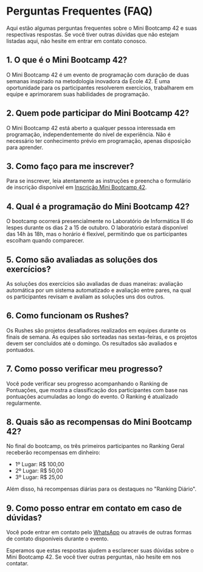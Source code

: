 # Perguntas Frequentes (FAQ)

Aqui estão algumas perguntas frequentes sobre o Mini Bootcamp 42 e suas respectivas
respostas. Se você tiver outras dúvidas que não estejam listadas aqui, não hesite
em entrar em contato conosco.

## 1. O que é o Mini Bootcamp 42?

O Mini Bootcamp 42 é um evento de programação com duração de duas semanas inspirado
na metodologia inovadora da École 42. É uma oportunidade para os participantes
resolverem exercícios, trabalharem em equipe e aprimorarem suas habilidades de
programação.

## 2. Quem pode participar do Mini Bootcamp 42?

O Mini Bootcamp 42 está aberto a qualquer pessoa interessada em programação,
independentemente do nível de experiência. Não é necessário ter conhecimento
prévio em programação, apenas disposição para aprender.

## 3. Como faço para me inscrever?

Para se inscrever, leia atentamente as instruções e preencha o formulário de
inscrição disponível em [Inscrição Mini Bootcamp 42](https://forms.gle/mD7XHRmcDvy8U1jk6).

## 4. Qual é a programação do Mini Bootcamp 42?

O bootcamp ocorrerá presencialmente no Laboratório de Informática III do Iespes
durante os dias 2 a 15 de outubro. O laboratório estará disponível das 14h às 18h,
mas o horário é flexível, permitindo que os participantes escolham quando comparecer.

## 5. Como são avaliadas as soluções dos exercícios?

As soluções dos exercícios são avaliadas de duas maneiras: avaliação automática
por um sistema automatizado e avaliação entre pares, na qual os participantes
revisam e avaliam as soluções uns dos outros.

## 6. Como funcionam os Rushes?

Os Rushes são projetos desafiadores realizados em equipes durante os finais de
semana. As equipes são sorteadas nas sextas-feiras, e os projetos devem ser
concluídos até o domingo. Os resultados são avaliados e pontuados.

## 7. Como posso verificar meu progresso?

Você pode verificar seu progresso acompanhando o Ranking de Pontuações, que mostra
a classificação dos participantes com base nas pontuações acumuladas ao longo do
evento. O Ranking é atualizado regularmente.

## 8. Quais são as recompensas do Mini Bootcamp 42?

No final do bootcamp, os três primeiros participantes no Ranking Geral receberão
recompensas em dinheiro:

- 1º Lugar: R$ 100,00
- 2º Lugar: R$ 50,00
- 3º Lugar: R$ 25,00

Além disso, há recompensas diárias para os destaques no "Ranking Diário".

## 9. Como posso entrar em contato em caso de dúvidas?

Você pode entrar em contato pelo [WhatsApp](https://wa.me/93984055714) ou através
de outras formas de contato disponíveis durante o evento.

Esperamos que estas respostas ajudem a esclarecer suas dúvidas sobre o Mini Bootcamp 42. Se você tiver outras perguntas, não hesite em nos contatar.
